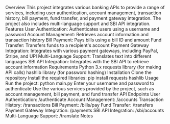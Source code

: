 Overview
This project integrates various banking APIs to provide a range of services, including user authentication, account management, transaction history, bill payment, fund transfer, and payment gateway integration. The project also includes multi-language support and SBI API integration.
Features
User Authentication: Authenticates users using a username and password
Account Management: Retrieves account information and transaction history
Bill Payment: Pays bills using a bill ID and amount
Fund Transfer: Transfers funds to a recipient's account
Payment Gateway Integration: Integrates with various payment gateways, including PayPal, Stripe, and UPI
Multi-Language Support: Translates text into different languages
SBI API Integration: Integrates with the SBI API to retrieve account information
Requirements
Python 3.x
requests library (for making API calls)
hashlib library (for password hashing)
Installation
Clone the repository
Install the required libraries: pip install requests hashlib
Usage
Run the project: python main.py
Enter your username and password to authenticate
Use the various services provided by the project, such as account management, bill payment, and fund transfer
API Endpoints
User Authentication: /authenticate
Account Management: /accounts
Transaction History: /transactions
Bill Payment: /bills/pay
Fund Transfer: /transfers
Payment Gateway Integration: /payments
SBI API Integration: /sbi/accounts
Multi-Language Support: /translate
Notes
